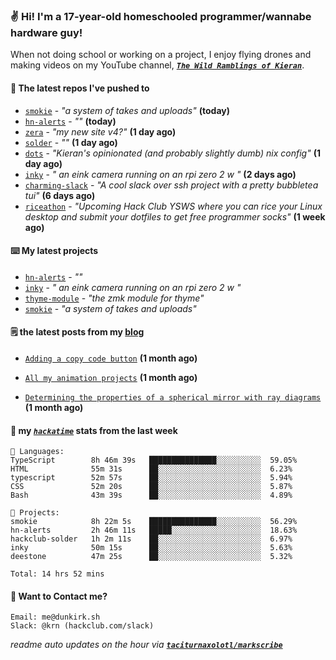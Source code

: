 ### ✌️ Hi! I'm a 17-year-old homeschooled programmer/wannabe hardware guy!

When not doing school or working on a project, I enjoy flying drones and making videos on my YouTube channel, [**_`The Wild Ramblings of Kieran`_**](https://youtube.com/@kieran.rambles).

#### 👷 The latest repos I've pushed to

- [`smokie`](https://github.com/taciturnaxolotl/smokie) - _"a system of takes and uploads"_ **(today)**
- [`hn-alerts`](https://github.com/taciturnaxolotl/hn-alerts) - _""_ **(today)**
- [`zera`](https://github.com/taciturnaxolotl/zera) - _"my new site v4?"_ **(1 day ago)**
- [`solder`](https://github.com/hackclub/solder) - _""_ **(1 day ago)**
- [`dots`](https://github.com/taciturnaxolotl/dots) - _"Kieran's opinionated (and probably slightly dumb) nix config"_ **(1 day ago)**
- [`inky`](https://github.com/taciturnaxolotl/inky) - _" an eink camera running on an rpi zero 2 w "_ **(2 days ago)**
- [`charming-slack`](https://github.com/taciturnaxolotl/charming-slack) - _"A cool slack over ssh project with a pretty bubbletea tui"_ **(6 days ago)**
- [`riceathon`](https://github.com/hackclub/riceathon) - _"Upcoming Hack Club YSWS where you can rice your Linux desktop and submit your dotfiles to get free programmer socks"_ **(1 week ago)**

#### ⌨️ My latest projects

- [`hn-alerts`](https://github.com/taciturnaxolotl/hn-alerts) - _""_
- [`inky`](https://github.com/taciturnaxolotl/inky) - _" an eink camera running on an rpi zero 2 w "_
- [`thyme-module`](https://github.com/taciturnaxolotl/thyme-module) - _"the zmk module for thyme"_
- [`smokie`](https://github.com/taciturnaxolotl/smokie) - _"a system of takes and uploads"_

#### 🗒️ the latest posts from my [blog](https://dunkirk.sh)

- [`Adding a copy code button`](https://dunkirk.sh/blog/adding-a-copy-button/) **(1 month ago)**

- [`All my animation projects`](https://dunkirk.sh/blog/my-animations/) **(1 month ago)**

- [`Determining the properties of a spherical mirror with ray diagrams`](https://dunkirk.sh/blog/spherical-ray-diagrams/) **(1 month ago)**



#### 📡 my [_`hackatime`_](https://waka.hackclub.com) stats from the last week

```text
💾 Languages:
TypeScript        8h 46m 39s   ███████████████░░░░░░░░░░  59.05%
HTML              55m 31s      ██░░░░░░░░░░░░░░░░░░░░░░░  6.23%
typescript        52m 57s      ██░░░░░░░░░░░░░░░░░░░░░░░  5.94%
CSS               52m 20s      ██░░░░░░░░░░░░░░░░░░░░░░░  5.87%
Bash              43m 39s      ██░░░░░░░░░░░░░░░░░░░░░░░  4.89%

💼 Projects:
smokie            8h 22m 5s    ███████████████░░░░░░░░░░  56.29%
hn-alerts         2h 46m 11s   █████░░░░░░░░░░░░░░░░░░░░  18.63%
hackclub-solder   1h 2m 11s    ██░░░░░░░░░░░░░░░░░░░░░░░  6.97%
inky              50m 15s      ██░░░░░░░░░░░░░░░░░░░░░░░  5.63%
deestone          47m 25s      ██░░░░░░░░░░░░░░░░░░░░░░░  5.32%

Total: 14 hrs 52 mins
```

#### 📮 Want to Contact me?

```text
Email: me@dunkirk.sh
Slack: @krn (hackclub.com/slack)
```

_readme auto updates on the hour via [**`taciturnaxolotl/markscribe`**](https://github.com/taciturnaxolotl/markscribe)_
